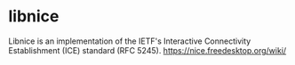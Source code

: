 # libnice
Libnice is an implementation of the IETF's Interactive Connectivity Establishment (ICE) standard (RFC 5245). https://nice.freedesktop.org/wiki/
